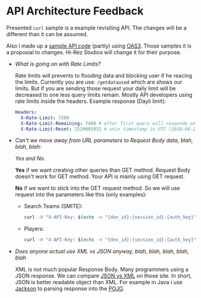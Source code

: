 # API Architecture Feedback

Presented `curl` sample is a example revisiting API. The changes will be a different than it can be assumed.

Also i made up a [sample API code](hhttps://app.swaggerhub.com/apis/stachu540/Smite/v2) (partly) using [OAS3](https://swagger.io/docs/specification/about/). Those samples it is a proposial to changes. Hi-Rez Studios will change it for their purpose.

- _What is going on with Rate Limits?_

  Rate limits will prevents to flooding data and blocking user if he reacing the limits. Currently you are use: `/getdataused`
  which are shows our limits. But if you are sending those request your daily limit will be decreased to one less query limits remain.
  Mostly API developers using rate limits inside the headers.
  Example response (Dayli limit):
    ```yaml
    Headers:
      X-Rate-Limit: 7500
      X-Rate-Limit-Remaining: 7499 # after first query will responde one less than X-Rate-Limit
      X-Rate-Limit-Reset: 1529091932 # unix timestamp in UTC (2018-06-15T19:45:32+00:00)
    ```
  
- _Can't we move away from URL parameters to Request Body data, blah, blah, blah:_

    _Yes and No_.
    
    **Yes** if we want creating other queries than GET method. Request Body doesn't work for GET method. Your API is mainly using GET request.
    
    **No** if we want to stick into the GET request method. So we will use request into the parameters like this (only examples):
  - Search Teams (SMITE):
    ```sh
    curl -H "X-API-Key: $(echo -n "{dev_id}:{session_id}:{auth_key}" | md5sum | cut -d"-" -f1 -)" https://api.smitegame.com/pc/teams?name=dignitas
    ```

  - Players:
    ```sh
    curl -H "X-API-Key: $(echo -n "{dev_id}:{session_id}:{auth_key}" | md5sum | cut -d"-" -f1 -)" https://api.paladins.com/pc/players?username=creativs2
    ```
- _Does anyone actual use XML vs JSON anyway, blah, blah, blah, blah, blah_

  XML is not much popular Response Body. Many programmers using a JSON response. We can compare [JSON vs XML](https://www.w3schools.com/js/js_json_xml.asp) on those site. In short, JSON is better readable object than XML.
  For example in Java i use [Jackson](https://github.com/FasterXML/jackson-databind) to parsing response into the [POJO](https://en.wikipedia.org/wiki/Plain_old_Java_object).
